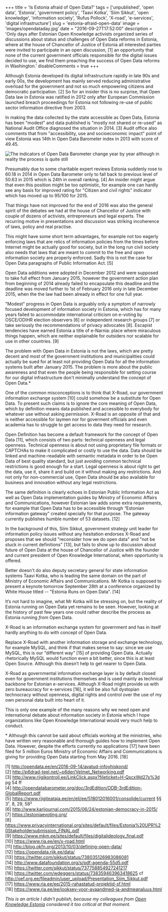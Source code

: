 +++
title = 'Is Estonia afraid of Open Data?'
tags = ['unpublished', 'open data', 'Estonia', 'government policy', 'Taavi Kotka', 'Siim Sikkut', 'open knowledge', 'information society', 'Rufus Pollock', 'X-road', 'e-services', 'digital infrastructure']
slug = 'estonia-afraid-open-data'
image = 'images/opendataday.jpg'
date = "2016-09-27T17:52:00"
description = 'Only days after Estonian Open Knowledge activists organized series of discussions about status and challenges of Open Data reforms in Estonia, where at the house of Chancellor of Justice of Estonia all interested parties were invited to participate in an open discussion, [1] an opportunity that none of the current government officials responsible for the digital issues decided to use, we find them preaching the success of Open Data reforms in Washington.'
disableComments = true
+++

Although Estonia developed its digital infrastructure rapidly in late 90s and early 00s, the development has mainly served reducing administrative overload for the government and not so much empowering citizens and democratic participation. [2] So for an insider this is no surprise, that Open Data law in Estonia was ratified in 2012 only after European Commission launched breach proceedings for Estonia not following re-use of public sector information directive from 2003.

In making the data collected by the state accessible as Open Data, Estonia has been "modest" and data published is "mostly not shared or re-used" as National Audit Office diagnosed the situation in 2014. [3] Audit office also comments that from "accessibility, use and socioeconomic impact" point of view Estonia was 14th in Open Data Barometer index in 2013 with score of 49.45.

![The indicators of Open Data Barometer change year by year although in reality the process is quite still](/images/barometer.png)

Presumably due to some charitable expert reviews Estonia suddenly rose to 60.18 in 2014 in Open Data Barometer only to fall back to previous level of 50.63 in 2015 which is 24th in overall ranking. [4] An insider might argue that even this position might be too optimistic, for example one can hardly see any basis for improved rating for "Citizen and civil rights" indicator which has moved up to 95/100 for 2015.

That things have not improved for the end of 2016 was also the general spirit of the debates we had at the house of Chancellor of Justice with couple of dozens of activists, entrepreneurs and legal experts. The recurring motive in presentations and discussion was striking incoherence of laws, policy and real practise.

This might have some short term advantages, for example not too eagerly enforcing laws that are relics of information policies from the times before Internet might be actually good for society, but in the long run civil society also needs that laws that are meant to commit to the free and open information society are properly enforced. Sadly this is not the case for Open Data paragraphs of Public Information Act. [5]

Open Data additions were adopted in December 2012 and were supposed to take full effect from January 2015, however the government action plan from beginning of 2014 already failed to encapsulate this deadline and the deadline was moved further to 1st of February 2016 only in late December 2015, when the the law had been already in effect for one full year.

"Modest" progress in Open Data is arguably only a symptom of narrowly focused development of information society in Estonia, which has for many years failed to accommodate international criticism on e-voting by OSCE/ODIHR election observers [6] or independent research groups [7] or take seriously the recommendations of privacy advocates [8]. Escapist tendencies have earned Estonia a title of e-Narnia: place where miraculous things happen, which are neither explainable for outsiders nor scalable for use in other countries. [9]

The problem with Open Data in Estonia is not the laws, which are pretty decent and most of the government institutions and municipalities could actually be sued for at least not providing Open Data for all the information systems built after January 2015. The problem is more about the public awareness and that even the people being responsible for setting course for our digital infrastructure don't minimally understand the concept of Open Data.*

One of the common misconceptions is to think that X-Road, our government information exchange system [10] could somehow be a substitute for Open Data. To present such claims is to ignore the core meaning of Open Data, which by definition means data published and accessible to everybody for whatever use without asking permission. X-Road is an opposite of that and is neither accessible for laymen nor for goverment officials and even academia has to struggle to get access to data they need for research.

Open Definition has become a default framework for the concept of Open Data [11], which consists of two parts: technical openness and legal openness. Technical openness is about not using proprietary file formats or CAPTCHAs to make it complicated or costly to use the data. Data should be linked and machine-readable with semantic metadata in order to be Open Data of best quality standard, but just avoiding common technical restrictions is good enough for a start. Legal openness is about right to get the data, use it, share it and build on it without making any restrictions. And not only for non-commercial use, Open Data should be also available for business and innovation without any legal restrictions.

The same definition is clearly echoes in Estonian Public Information Act as well as Open Data implementation guides by Ministry of Economic Affairs and Communications, however Estonian law adds some extra requirements, for example that Open Data has to be accessible through “Estonian information gateway” created specially for that purpose. The gateway currently publishes humble number of 53 datasets. [12]

In the background of this, Siim Sikkut, government strategy unit leader for information policy issues without any hesitation endorses X-Road and proposes that we should "reconsider how we do open data" and "not be stuck in current definitions" [13], but fails to show up to discussion about future of Open Data at the house of Chancellor of Justice with the founder and current president of Open Knowledge International, when opportunity is offered.

Better doesn't do also deputy secretary general for state information systems Taavi Kotka, who is leading the same domain on the part of Ministry of Economic Affairs and Communications. Mr Kotka is supposed to present a keynote tomorrow September 28th at a conference organized by White House titled -- "Estonia Runs on Open Data". [14]

It’s not hard to imagine, what Mr Kotka will be stressing on, but the reality of Estonia running on Open Data yet remains to be seen. However, looking at the history of past few years one could rather describe the process as Estonia running *from* Open Data.

X-Road is an information exchange system for government and has in itself hardly anything to do with concept of Open Data.

Replace X-Road with another information storage and exchange technology, for example MySQL, and think if that makes sense to say: since we use MySQL, this is our “different way” [15] of providing Open Data. Actually rhetorically MySQL would function even a bit better, since this is at least Open Source. Although this doesn’t help to get nearer to Open Data.

X-Road as governmental information exchange layer is by default closed even for government institutions themselves and is used mainly as technical backbone for Estonian e-services. Although X-Road might provide us with zero bureaucracy for e-services [16], it will be also full dystopian technocracy without openness, digital rights and control over the use of my own personal data built into heart of it.

This is only one example of the many reasons why we need open and international debate about information society in Estonia which I hope organizations like Open Knowledge International would very much help to conduct.

&#42; Although this cannot be said about officials working at the ministries, who have written very reasonable and thorough guides how to implement Open Data. However, despite the efforts currently no applications [17] have been filed for 5 million Euros Ministry of Economic Affairs and Communications is giving for providing Open Data starting from May 2016. [18]

[1] http://opendata.ee/en/2016-09-14/avatud-infoyhiskond/  
[2] http://p6drad-teel.net/~p6der/Velmet_Networking.pdf  
[3] http://www.riigikontroll.ee/LinkClick.aspx?fileticket=H-QscxWd27s%3d pg 54 ff  
[4] http://opendatabarometer.org/doc/3rdEdition/ODB-3rdEdition-GlobalReport.pdf  
[5] https://www.riigiteataja.ee/en/eli/ee/518012016001/consolide/current §§ 3¹, 8, 29, 58²  
[6] http://www.karijournal.com/2015/06/24/estonian-democracy-in-2015/  
[7] https://estoniaevoting.org/  
[8] https://www.privacyinternational.org/sites/default/files/Estonia%20UPR%20Stakeholdersubmission_FINAL.pdf  
[9] https://www.mkm.ee/sites/default/files/digitalideology_final.pdf  
[10] https://www.ria.ee/en/x-road.html  
[11] http://blog.okfn.org/2013/10/03/defining-open-data/  
[12] https://opendata.riik.ee/data/  
[13] https://twitter.com/sikkut/status/738035126983086081  
[14] http://www.datafoundation.org/s/pdf-agenda-55d5.pdf  
[15] https://twitter.com/sikkut/status/737758854927241217  
[16] https://twitter.com/wdeggers/status/738359463963418625 cf http://oef.org.ee/fileadmin/user_upload/Presentation_Siim_Sikkut.pdf  
[17] https://www.ria.ee/ee/2015-rahastatud-projektid-sf.html  
[18] https://www.ria.ee/ee/jooksev-voor-avaandmed-ja-andmeanaluus.html  

_This is an article I didn't publish, because my colleagues from [Open Knowledge Estonia](https://ee.okfn.org/et/) considered it too critical at that moment._
